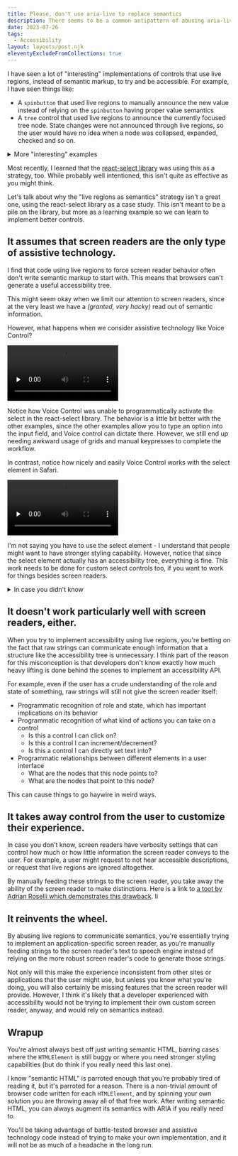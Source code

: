 ```yaml
---
title: Please, don't use aria-live to replace semantics
description: There seems to be a common antipattern of abusing aria-live instead of writing semantic markup. This is a bad idea for multiple reasons.
date: 2023-07-26
tags:
  - Accessibility
layout: layouts/post.njk
eleventyExcludeFromCollections: true
---
```


I have seen a lot of "interesting" implementations of controls that use live regions, instead of semantic markup, to try and be accessible. For example, I have seen things like:

<ul>
<li>A <code>spinbutton</code> that used live regions to manually announce the new value instead of relying on the <code>spinbutton</code> having proper value semantics</li>
<li>A <code>tree</code> control that used live regions to announce the currently focused tree node. State changes were not announced through live regions, so the user would have no idea when a node was collapsed, expanded, checked and so on.</li>
</ul>

<details>
<summary>More "interesting" examples</summary>
<div class="details-content">

<ul>
<li>A <code>grid</code> control that didn't allow focus on each individual cell, but instead forced focus to be on the entire row. When navigating rows, live regions were used to manually announce the content for each cell in the row. Yes, this was extremely unwieldy with large amounts of columns.</li>
<li>A <code>listbox</code> control that would use live regions to announce its accessible name when focused instead of having a programatically defined accessible name.</li>
<ul>

</div>
</details>

Most recently, I learned that the <a href="https://react-select.com/home">react-select library</a> was using this as a strategy, too. While probably well intentioned, this isn't quite as effective as you might think.

Let's talk about why the "live regions as semantics" strategy isn't a great one, using the react-select library as a case study.
This isn't meant to be a pile on the library, but more as a learning example so we can learn to implement better controls.

## It assumes that screen readers are the only type of assistive technology.

I find that code using live regions to force screen reader behavior often don't write semantic markup to start with. This means that browsers can't generate a useful accessibility tree.

This might seem okay when we limit our attention to screen readers, since at the very least we have a <em>(granted, very hacky)</em> read out of semantic information.

However, what happens when we consider assistive technology like Voice Control?

<video preload="none" controls width="250">
    <source src="/posts/resources/voice_control_react_select_test.mp4" type="video/mp4">
    Download the
    <a src="/posts/resources/voice_control_react_select_test.mp4">MP4</a>
    video "Voice Control select element test".
</video>

Notice how Voice Control was unable to programmatically activate the select in the react-select library. The behavior is a little bit better with the other examples, since the other examples allow you to type an option into the input field, and Voice control can dictate there. However, we still end up needing awkward usage of grids and manual keypresses to complete the workflow.

In contrast, notice how nicely and easily Voice Control works with the select element in Safari.

<video preload="none" controls width="250">
    <source src="/posts/resources/voice_control_select_element_test.mp4" type="video/mp4">
    Download the
    <a src="/posts/resources/voice_control_select_element_test.mp4">MP4</a>
    video "Voice Control select element test".
</video>

I'm not saying you have to use the select element - I understand that people might want to have stronger styling capability. However, notice that since the select element actually has an accessibility tree, everything is fine. This work needs to be done for custom select controls too, if you want to work for things besides screen readers.

<details>
<summary>In case you didn't know</summary>
<div class="details-content">

Assistive technology are not the only pieces of software that consume accessibility APIs. Remember that an accessibility API is just a standardized way to:

<ol>
<li>
Gather information about the user interface of an application.
</li>
<li>Take actions on the user interface on behalf of the user.</li>
</ol>

These are very useful capabilities that find use outside of assistive technology, with the easiest examples being UI automation software or native password managers.

There are almost definitely more consumers of these APIs. I'm probably going to write a future blog post where I launch Chromium with logging turned on so I can explore what lesser known applications use these APIs as well.

</div>
</details>

## It doesn't work particularly well with screen readers, either.

When you try to implement accessibility using live regions, you're betting on the fact that raw strings can communicate enough information that a structure like the accessibility tree is unnecessary. I think part of the reason for this misconception is that developers don't know exactly how much heavy lifting is done behind the scenes to implement an accessibility API.

For example, even if the user has a crude understanding of the role and state of something, raw strings will still not give the screen reader itself:

- Programmatic recognition of role and state, which has important implications on its behavior
- Programmatic recognition of what kind of actions you can take on a control
  - Is this a control I can click on?
  - Is this a control I can increment/decrement?
  - Is this a control I can directly set text into?
- Programmatic relationships between different elements in a user interface
  - What are the nodes that this node points to?
  - What are the nodes that point to this node?

This can cause things to go haywire in weird ways.

## It takes away control from the user to customize their experience.

In case you don't know, screen readers have verbosity settings that can control how much or how little information the screen reader conveys to the user. For example, a user might request to not hear accessible descriptions, or request that live regions are ignored altogether.

By manually feeding these strings to the screen reader, you take away the ability of the screen reader to make distinctions.
Here is a link to <a href="https://toot.cafe/@aardrian/110709330614634546">a toot by Adrian Roselli which demonstrates this drawback</a>. Ii

## It reinvents the wheel.

By abusing live regions to communicate semantics, you're essentially trying to implement an application-specific screen reader, as you're manually feeding strings to the screen reader's text to speech engine instead of relying on the more robust screen reader's code to generate those strings.

Not only will this make the experience inconsistent from other sites or applications that the user might use, but unless you know what you're doing, you will also certainly be missing features that the screen reader will provide. However, I think it's likely that a developer experienced with accessibility would not be trying to implement their own custom screen reader, anyway, and would rely on semantics instead.

## Wrapup

You're almost always best off just writing semantic HTML, barring cases where the <code>HTMLElement</code> is still buggy or where you need stronger styling capabilities (but do think if you really need this last one).

I know "semantic HTML" is parroted enough that you're probably tired of reading it, but it's parroted for a reason. There is a non-trivial amount of browser code written for each <code>HTMLElement</code>, and by spinning your own solution you are throwing away all of that free work. After writing semantic HTML, you can always augment its semantics with ARIA if you really need to.

You'll be taking advantage of battle-tested browser and assistive technology code instead of trying to make your own implementation, and it will not be as much of a headache in the long run.
